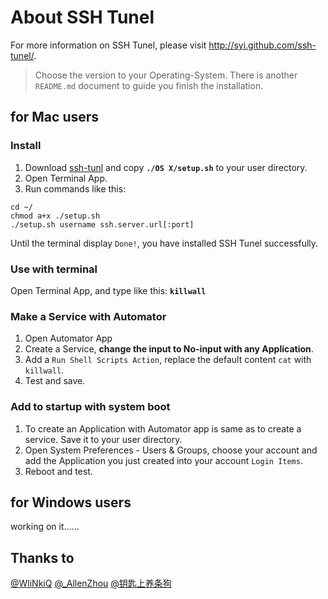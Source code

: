 # About SSH Tunel

For more information on SSH Tunel, please visit <http://syi.github.com/ssh-tunel/>.

> Choose the version to your Operating-System. There is another `README.md` document to guide you finish the installation.

## for Mac users

### Install

1. Download [ssh-tunl](https://github.com/syi/ssh-tunel/archive/master.zip) and copy **`./OS X/setup.sh`** to your user directory.
2. Open Terminal App.
3. Run commands like this:

```
cd ~/
chmod a+x ./setup.sh
./setup.sh username ssh.server.url[:port]
```
Until the terminal display `Done!`, you have installed SSH Tunel successfully.

### Use with terminal

Open Terminal App, and type like this: **`killwall`**

### Make a Service with Automator

1. Open Automator App
2. Create a Service, **change the input to No-input with any Application**.
3. Add a `Run Shell Scripts Action`, replace the default content `cat` with `killwall`.
4. Test and save.

### Add to startup with system boot

1. To create an Application with Automator app is same as to create a service. Save it to your user directory.
2. Open System Preferences - Users & Groups, choose your account and add the Application you just created into your account `Login Items`.
3. Reboot and test.

## for Windows users

working on it……

## Thanks to

[@WliNkiQ](https://twitter.com/WliNkiQ) [@_AllenZhou](https://twitter.com/_AllenZhou) [@钥匙上养条狗](http://weibo.com/xauat117)
